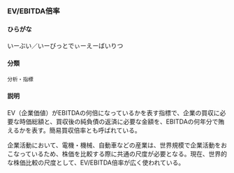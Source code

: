 <div style="display:none;">

## [あ行](securities-terms?id=あ行)

</div>

### EV/EBITDA倍率

#### ひらがな

いーぶい／いーびっとでぃーえーばいりつ

#### 分類

`分析・指標`

#### 説明

EV（企業価値）がEBITDAの何倍になっているかを表す指標で、企業の買収に必要な時価総額と、買収後の純負債の返済に必要な金額を、EBITDAの何年分で賄えるかを表す。簡易買収倍率とも呼ばれている。企業活動において、電機・機械、自動車などの産業は、世界規模で企業活動をおこなっているため、株価を比較する際に共通の尺度が必要となる。現在、世界的な株価比較の尺度として、EV/EBITDA倍率が広く使われている。

<div style="display:none;">

## [か行](securities-terms?id=か行)
## [さ行](securities-terms?id=さ行)
## [た行](securities-terms?id=た行)
## [な行](securities-terms?id=な行)
## [は行](securities-terms?id=は行)
## [ま行](securities-terms?id=ま行)
## [や行](securities-terms?id=や行)
## [ら行](securities-terms?id=ら行)
## [わ行](securities-terms?id=わ行)
## [英数字・記号](securities-terms?id=英数字・記号)

</div>

